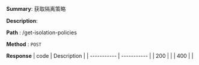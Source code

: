 **Summary**: 获取隔离策略

**Description**:

**Path** : /get-isolation-policies

**Method** : `POST`

**Response**
| code      | Description |
| ----------- | ----------- |
|  200   |       |
|  400   |       |

